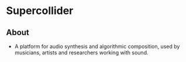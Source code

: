 # Supercollider
## About
+ A platform for audio synthesis and algorithmic composition, used by musicians, artists and researchers working with sound.

